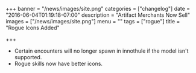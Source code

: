 +++
banner = "/news/images/site.png"
categories = ["changelog"]
date = "2016-06-04T01:19:18-07:00"
description = "Artifact Merchants Now Sell"
images = ["/news/images/site.png"]
menu = ""
tags = ["rogue"]
title = "Rogue Icons Added"

+++
* Certain encounters will no longer spawn in innothule if the model isn't supported.
* Rogue skills now have better icons.
<!--more-->